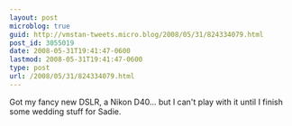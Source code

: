 ```yaml
---
layout: post
microblog: true
guid: http://vmstan-tweets.micro.blog/2008/05/31/824334079.html
post_id: 3055019
date: 2008-05-31T19:41:47-0600
lastmod: 2008-05-31T19:41:47-0600
type: post
url: /2008/05/31/824334079.html
---
```

Got my fancy new DSLR, a Nikon D40... but I can't play with it until I finish some wedding stuff for Sadie.
